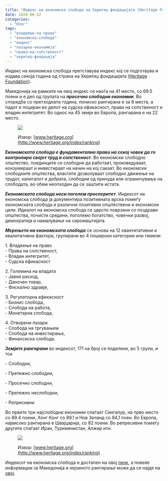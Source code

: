 ```yaml
---
title: "Индекс на економска слобода на Херитиџ фондацијата (Heritage Foundation) 2020 година"
date: 2020-06-22
categories: 
  - "блог"
tags: 
  - "владеење-на-право"
  - "економска-слобода"
  - "индекс"
  - "пазарна-економија"
  - "права-на-сопственост"
  - "херитиџ-фондација"
---
```


Индекс на економска слобода претставува индекс кој се подготвува и издава секоја година од страна на Херитиџ фондацијата ([Heritage Foundation](https://www.heritage.org/)).

Македонија на рамките на овој индекс се наоѓа на 41 место, со 69.5 поени и e дел од групата на **_просечно слободни економии_**. Во споредба со претходната година, пониско рангирана е за 8 места, а падот е лоциран во делот на судска ефикасност, права на сопственост и владин интегритет. Во однос на 45 земји во Европа, рангирана е на 22 место.

<figure>

[![](http://libertaniabackup.local/wp-content/uploads/2020/06/Heritge-Slika-1.png)](www.heritage.org/index/ranking)

<figcaption>

  
Извор: [www.heritage.org](http://www.heritage.org/index/ranking)

</figcaption>

</figure>

**_Економската слобода е фундаментално право на секој човек да го контролира својот труд и сопственост_**. Во економски слободно општество, поединците се слободни да работаат, произведуваат, конзумираат и инвестираат на начин на кој сакаат. Во економски слободните општества, властите дозволуваат слободно движење на трудот, капиталот и добрата, слободни од принуда или ограничување на слободата, во обем неопходен да се заштити истата.

**_Економската слобода носи поголем просперитет_**. Индексот на економска слобода ја документира позитивната врска помеѓу економската слобода и различни позитивни општествени и економски цели. Идеалот на економска слобода се цврсто поврзани со поздрави општества, почисти средини, поголемо богатство, човечки развој, демократија и намалување на сиромаштијата.

**_Мерењето на економската слобода_** се основа на 12 квантитативни и квалитативни фактори, групирани во 4 пошироки категории или темели:

1\. Владеење на право  
\- Права на сопственост,  
\- Владин интегритет,  
\- Судска ефикасност

2\. Големина на владата  
\- Јавни расход,  
\- Даночен товар,  
\- Фискално здравје,

3\. Регулаторна ефикасност  
\- Бизнис слобода,  
\- Слобода на работа,  
\- Монетарна слобода,

4\. Отворени пазари  
\- Слобода на тргувањем  
\- Слобода на инвестирање,  
\- Финансиска слобода.  

**_Земјите рангирани_** во индексот, 171 на број се поделени, во 5 групи, и тоа 

\- Слободни,

\- Претежно слободни,

\- Просечно слободни,

\- Претежно неслободни,

\- Репресивни

Во првите три најслободни економии спаѓаат Сингапур, на прво место со 89.4 поени, Хонг Конг со 89,1 и Нов Зеланд со 84,1 поен. Во Европа, највисоко рангирана е Швајцарија, со 82 поени. Во репресивни помеѓу другите спаѓаат Иран, Туркменистан, Алжир итн.   

<figure>

[![](http://libertaniabackup.local/wp-content/uploads/2020/06/Heritge-Slika-2.png)](http://www.heritage.org/index/ranking)

<figcaption>

Извор: [www.heritage.org](http://www.heritage.org/index/ranking)

</figcaption>

</figure>

Индексот на економска слобода е достапен на овој [линк](https://www.heritage.org/index/ranking), а повеќе информации за Македонија и нејзиното рангирање може да се најде на [овој](https://mbh.mk/2020/06/10/makedonija-pad-heritage-2020/?fbclid=IwAR3TSd5Pc6O-7I0t8cXs4vepRn4Pr5pIF-i0Txzum-5GDrZ88NN8HiU5eGo).
